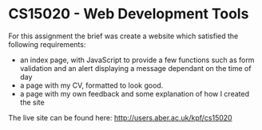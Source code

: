 # CS15020 - Web Development Tools

For this assignment the brief was create a website which satisfied the following requirements:
- an index page, with JavaScript to provide a few functions such as form validation and an alert displaying a message dependant on the time of day
- a page with my CV, formatted to look good.
- a page with my own feedback and some explanation of how I created the site

The live site can be found here: http://users.aber.ac.uk/kpf/cs15020
